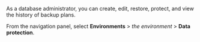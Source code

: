 As a database administrator, you can create, edit, restore, protect, and view the history of backup plans.

From the navigation panel, select **Environments** > *the environment* > **Data protection**.

